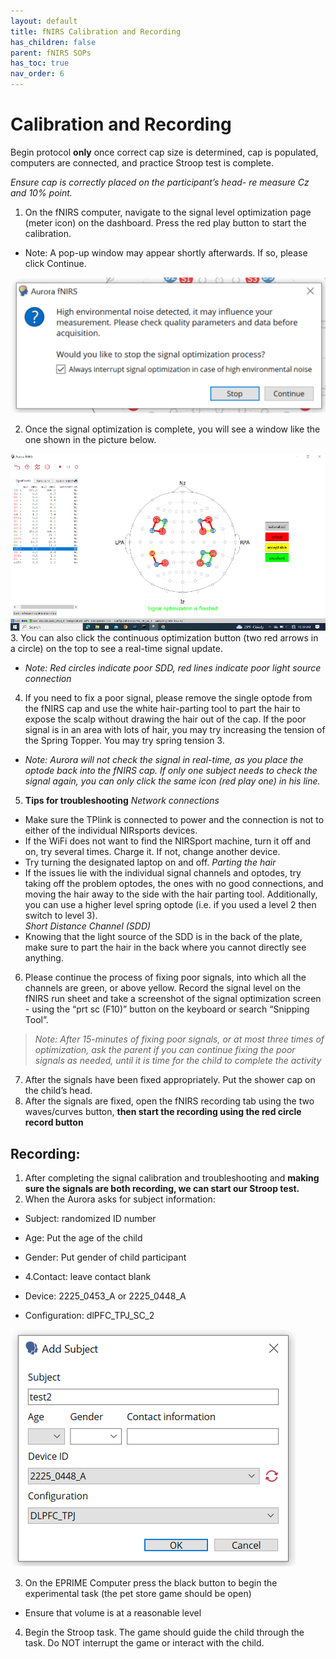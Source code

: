 ```yaml
---
layout: default
title: fNIRS Calibration and Recording
has_children: false
parent: fNIRS SOPs
has_toc: true
nav_order: 6
---
```


# Calibration and Recording 

Begin protocol **only** once correct cap size is determined, cap is populated, computers are connected, and practice Stroop test is complete.

*Ensure cap is correctly placed on the participant’s head- re measure Cz and 10% point.*

1. On the fNIRS computer, navigate to the  signal level optimization page (meter icon) on the dashboard. Press the red play button to start the calibration.

- Note: A pop-up window may appear shortly afterwards. If so, please click Continue.

![alt text](popup.png)

2. Once the signal optimization is complete, you will see a window like the one shown in the picture below.

![alt text](complet_op.png)
3. You can also click the continuous optimization button (two red arrows in a circle) on the top to see a real-time signal update.   
- *Note: Red circles indicate poor SDD, red lines indicate poor light source connection*

4. If you need to fix a poor signal, please remove the single optode from the fNIRS cap and use the white hair-parting tool to part the hair to expose the scalp without drawing the hair out of the cap. If the poor signal is in an area with lots of hair, you may try increasing the tension of the Spring Topper. You may try spring tension 3.
- *Note: Aurora will not check the signal in real-time, as you place the optode back into the fNIRS cap. If only one subject needs to check the signal again, you can only click the same icon (red play one) in his line.*

5. **Tips for troubleshooting**
*Network connections*
- Make sure the TPlink is connected to power and the connection is not to either of the individual NIRsports devices.
- If the WiFi does not want to find the NIRSport machine, turn it off and on, try several times. Charge it. If not, change another device. 
- Try turning the designated laptop on and off.
*Parting the hair*
- If the issues lie with the individual signal channels and optodes, try taking off the problem optodes, the ones with no good connections, and moving the hair away to the side with the hair parting tool. Additionally, you can use a higher level spring optode (i.e. if you used a level 2 then switch to level 3).  
*Short Distance Channel (SDD)*
- Knowing that the light source of the SDD is in the back of the plate, make sure to part the hair in the back where you cannot directly see anything. 

6. Please continue the process of fixing poor signals, into which all the channels are green, or above yellow. Record the signal level on the fNIRS run sheet and take a screenshot of the signal optimization screen - using the “prt sc (F10)” button on the keyboard or search “Snipping Tool”. 
> *Note: After 15-minutes of fixing poor signals, or at most three times of optimization, ask the parent if you can continue fixing the poor signals as needed, until it is time for the child to complete the activity*

7. After the signals have been fixed appropriately. Put the shower cap on the child’s head.
8. After the signals are fixed, open the fNIRS recording tab using the two waves/curves button, **then start the recording using the red circle record button** 

## Recording:
1. After completing the signal calibration and troubleshooting and **making sure the signals are both recording, we can start our Stroop test.**
2. When the Aurora asks for subject information: 
- Subject: randomized ID number
- Age: Put the age of the child
- Gender: Put gender of child participant

- 4.Contact: leave contact blank
- Device: 2225_0453_A or 2225_0448_A
- Configuration: dlPFC_TPJ_SC_2

![alt text](add_sub.png)

3. On the EPRIME Computer press the black button to begin the experimental task (the pet store game should be open)
- Ensure that volume is at a reasonable level 

4. Begin the Stroop task.  The game should guide the child through the task.  Do NOT interrupt the game or interact with the child.  

